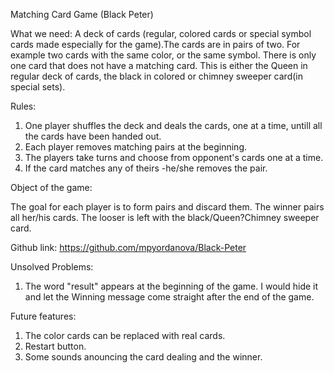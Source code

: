 Matching Card Game (Black Peter)

What we need: A deck of cards (regular, colored cards or special symbol cards made especially for the game).The cards are in pairs of two. For example two cards with the same color, or the same symbol. There is only one card that does not have a matching card.
This is either the Queen in regular deck of cards, the black in colored or chimney sweeper card(in special sets).

Rules:

1. One player shuffles the deck and deals the cards, one at a time, untill all the cards have been handed out.
2. Each player removes matching pairs at the beginning.
3. The players take turns and choose from opponent's cards one at a time. 
4. If the card matches any of theirs -he/she removes the pair.

Object of the game:

The goal for each player is to form pairs and discard them. The winner pairs all her/his cards. The looser is left with the black/Queen?Chimney sweeper card.

Github link:
https://github.com/mpyordanova/Black-Peter

Unsolved Problems:

1. The word "result" appears at the beginning of the game. I would hide it and let the Winning message come straight after the end of the game.

Future features:

1. The color cards can be replaced with real cards.
2. Restart button.
3. Some sounds anouncing the card dealing and the winner.
